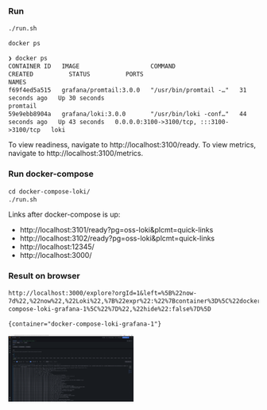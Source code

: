 ### Run

```
./run.sh
```
```
docker ps
```
```
❯ docker ps
CONTAINER ID   IMAGE                    COMMAND                  CREATED          STATUS          PORTS                                       NAMES
f69f4ed5a515   grafana/promtail:3.0.0   "/usr/bin/promtail -…"   31 seconds ago   Up 30 seconds                                               promtail
59e9ebb8904a   grafana/loki:3.0.0       "/usr/bin/loki -conf…"   44 seconds ago   Up 43 seconds   0.0.0.0:3100->3100/tcp, :::3100->3100/tcp   loki
```
To view readiness, navigate to http://localhost:3100/ready.
To view metrics, navigate to http://localhost:3100/metrics.

### Run docker-compose

```
cd docker-compose-loki/
./run.sh
```
Links after docker-compose is up:
* http://localhost:3101/ready?pg=oss-loki&plcmt=quick-links
* http://localhost:3102/ready?pg=oss-loki&plcmt=quick-links
* http://localhost:12345/
* http://localhost:3000/


### Result on browser

```
http://localhost:3000/explore?orgId=1&left=%5B%22now-7d%22,%22now%22,%22Loki%22,%7B%22expr%22:%22%7Bcontainer%3D%5C%22docker-compose-loki-grafana-1%5C%22%7D%22,%22hide%22:false%7D%5D
```
```
{container="docker-compose-loki-grafana-1"}
```

<img src="result-loki.png" width="50%">